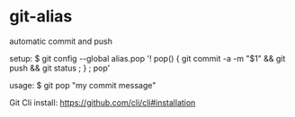 # git-alias
automatic commit and push

setup:
$ git config --global alias.pop '! pop() { git commit -a -m "$1" && git push && git status ; } ; pop'

usage:
$ git pop "my commit message"

Git Cli install: https://github.com/cli/cli#installation
